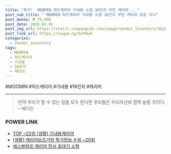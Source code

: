 ```yaml
--- 
title: "특가!  MOOMIN 하드캐리어 기내용 소형 16인치 무민 캐리어 ..." 
post_sub_title: " MOOMIN 하드캐리어 기내용 소형 16인치 무민 캐리어 토토 미니" 
post_money: ₩ 79,000 
post_date: 2020.02.01 
post_img_url: https://static.coupangcdn.com/image/vendor_inventory/5b1d/b7cad5494871bfb4a3447ca5a9388b7021adfe006e7a48b607620f316b1f.jpg 
post_link_url: https://coupa.ng/bnPHw4 
categories: 
  - vendor_inventory 
tags: 
  - MOOMIN 
  - 하드캐리어 
  - 기내용 
  - 16인치 
  - 캐리어 
--- 
```

  #MOOMIN #하드캐리어 #기내용 #16인치 #캐리어 
<hr> 

> 만약 우리가 할 수 있는 일을 모두 한다면 우리들은 우리자신에 깜짝 놀랄 것이다. – 에디슨 


### POWER LINK

* <a href="https://blog.naver.com/fasyy4321/221776309550" target="_blank"> TOP ~22위 [생활] 기내용캐리어</a>
* <a href="https://blog.naver.com/sakai111/221776753542" target="_blank"> [생활] 캐리어보조가방 특가정보 순위 ~20위</a>
* <a href="https://blog.naver.com/sakai111/221780335565" target="_blank">에스쁘와르 캐리어 망사 포대기 소형</a>
